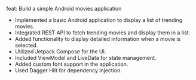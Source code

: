 feat: Build a simple Android movies application

- Implemented a basic Android application to display a list of trending movies.
- Integrated REST API to fetch trending movies and display them in a list.
- Added functionality to display detailed information when a movie is selected.
- Utilized Jetpack Compose for the UI.
- Included ViewModel and LiveData for state management.
- Added custom font support in the application.
- Used Dagger Hilt for dependency injection.
